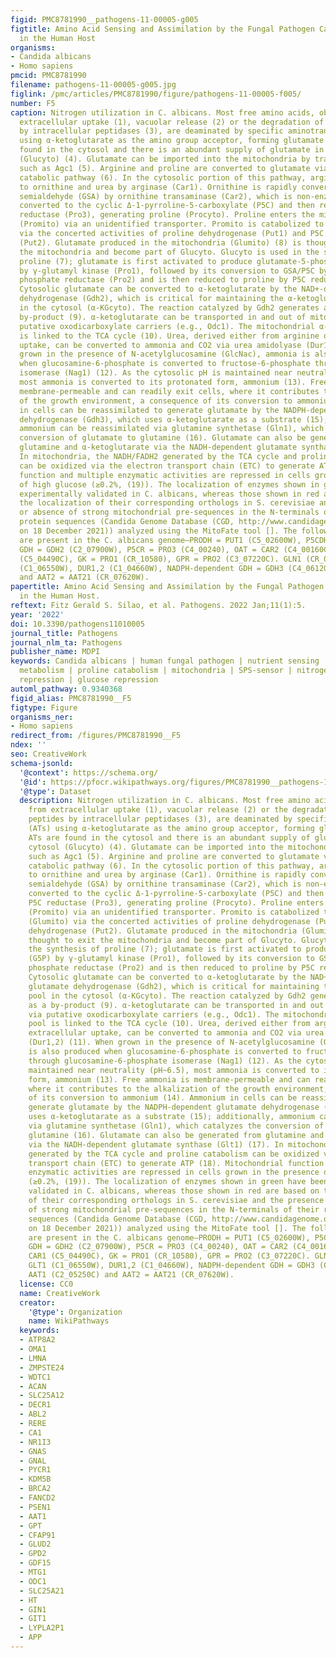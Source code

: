 ```yaml
---
figid: PMC8781990__pathogens-11-00005-g005
figtitle: Amino Acid Sensing and Assimilation by the Fungal Pathogen Candida albicans
  in the Human Host
organisms:
- Candida albicans
- Homo sapiens
pmcid: PMC8781990
filename: pathogens-11-00005-g005.jpg
figlink: /pmc/articles/PMC8781990/figure/pathogens-11-00005-f005/
number: F5
caption: Nitrogen utilization in C. albicans. Most free amino acids, obtained from
  extracellular uptake (1), vacuolar release (2) or the degradation of small peptides
  by intracellular peptidases (3), are deaminated by specific aminotransferases (ATs)
  using α-ketoglutarate as the amino group acceptor, forming glutamate. Many ATs are
  found in the cytosol and there is an abundant supply of glutamate in the cytosol
  (Glucyto) (4). Glutamate can be imported into the mitochondria by transporters,
  such as Agc1 (5). Arginine and proline are converted to glutamate via the proline
  catabolic pathway (6). In the cytosolic portion of this pathway, arginine is converted
  to ornithine and urea by arginase (Car1). Ornithine is rapidly converted to glutamate
  semialdehyde (GSA) by ornithine transaminase (Car2), which is non-enzymatically
  converted to the cyclic Δ-1-pyrroline-5-carboxylate (P5C) and then reduced by P5C
  reductase (Pro3), generating proline (Procyto). Proline enters the mitochondria
  (Promito) via an unidentified transporter. Promito is catabolized to glutamate (Glumito)
  via the concerted activities of proline dehydrogenase (Put1) and P5C dehydrogenase
  (Put2). Glutamate produced in the mitochondria (Glumito) (8) is thought to exit
  the mitochondria and become part of Glucyto. Glucyto is used in the synthesis of
  proline (7); glutamate is first activated to produce glutamate-5-phosphate (G5P)
  by γ-glutamyl kinase (Pro1), followed by its conversion to GSA/P5C by γ-glutamyl
  phosphate reductase (Pro2) and is then reduced to proline by P5C reductase (Pro3).
  Cytosolic glutamate can be converted to α-ketoglutarate by the NAD+-dependent glutamate
  dehydrogenase (Gdh2), which is critical for maintaining the α-ketoglutarate pool
  in the cytosol (α-KGcyto). The reaction catalyzed by Gdh2 generates ammonia as a
  by-product (9). α-ketoglutarate can be transported in and out of mitochondria via
  putative oxodicarboxylate carriers (e.g., Odc1). The mitochondrial α-KGmito pool
  is linked to the TCA cycle (10). Urea, derived either from arginine or from extracellular
  uptake, can be converted to ammonia and CO2 via urea amidolyase (Dur1,2) (11). When
  grown in the presence of N-acetylglucosamine (GlcNac), ammonia is also produced
  when glucosamine-6-phosphate is converted to fructose-6-phosphate through glucosamine-6-phosphate
  isomerase (Nag1) (12). As the cytosolic pH is maintained near neutrality (pH~6.5),
  most ammonia is converted to its protonated form, ammonium (13). Free ammonia is
  membrane-permeable and can readily exit cells, where it contributes to the alkalization
  of the growth environment, a consequence of its conversion to ammonium (14). Ammonium
  in cells can be reassimilated to generate glutamate by the NADPH-dependent glutamate
  dehydrogenase (Gdh3), which uses α-ketoglutarate as a substrate (15); additionally,
  ammonium can be reassimilated via glutamine synthetase (Gln1), which catalyzes the
  conversion of glutamate to glutamine (16). Glutamate can also be generated from
  glutamine and α-ketoglutarate via the NADH-dependent glutamate synthase (Glt1) (17).
  In mitochondria, the NADH/FADH2 generated by the TCA cycle and proline catabolism
  can be oxidized via the electron transport chain (ETC) to generate ATP (18). Mitochondrial
  function and multiple enzymatic activities are repressed in cells grown in the presence
  of high glucose (≥0.2%, (19)). The localization of enzymes shown in green have been
  experimentally validated in C. albicans, whereas those shown in red are based on
  the localization of their corresponding orthologs in S. cerevisiae and the presence
  or absence of strong mitochondrial pre-sequences in the N-terminals of their respective
  protein sequences (Candida Genome Database (CGD, http://www.candidagenome.org (accessed
  on 18 December 2021)) analyzed using the MitoFate tool []. The following enzymes
  are present in the C. albicans genome—PRODH = PUT1 (C5_02600W), P5CDH = PUT2 (C5_04880C),
  GDH = GDH2 (C2_07900W), P5CR = PRO3 (C4_00240), OAT = CAR2 (C4_00160C), ARG = CAR1
  (C5_04490C), GK = PRO1 (CR_10580), GPR = PRO2 (C3_07220C). GLN1 (CR_05050W), GLT1
  (C1_06550W), DUR1,2 (C1_04660W), NADPH-dependent GDH = GDH3 (C4_06120W), AAT1 (C2_05250C)
  and AAT2 = AAT21 (CR_07620W).
papertitle: Amino Acid Sensing and Assimilation by the Fungal Pathogen Candida albicans
  in the Human Host.
reftext: Fitz Gerald S. Silao, et al. Pathogens. 2022 Jan;11(1):5.
year: '2022'
doi: 10.3390/pathogens11010005
journal_title: Pathogens
journal_nlm_ta: Pathogens
publisher_name: MDPI
keywords: Candida albicans | human fungal pathogen | nutrient sensing | amino acid
  metabolism | proline catabolism | mitochondria | SPS-sensor | nitrogen catabolite
  repression | glucose repression
automl_pathway: 0.9340368
figid_alias: PMC8781990__F5
figtype: Figure
organisms_ner:
- Homo sapiens
redirect_from: /figures/PMC8781990__F5
ndex: ''
seo: CreativeWork
schema-jsonld:
  '@context': https://schema.org/
  '@id': https://pfocr.wikipathways.org/figures/PMC8781990__pathogens-11-00005-g005.html
  '@type': Dataset
  description: Nitrogen utilization in C. albicans. Most free amino acids, obtained
    from extracellular uptake (1), vacuolar release (2) or the degradation of small
    peptides by intracellular peptidases (3), are deaminated by specific aminotransferases
    (ATs) using α-ketoglutarate as the amino group acceptor, forming glutamate. Many
    ATs are found in the cytosol and there is an abundant supply of glutamate in the
    cytosol (Glucyto) (4). Glutamate can be imported into the mitochondria by transporters,
    such as Agc1 (5). Arginine and proline are converted to glutamate via the proline
    catabolic pathway (6). In the cytosolic portion of this pathway, arginine is converted
    to ornithine and urea by arginase (Car1). Ornithine is rapidly converted to glutamate
    semialdehyde (GSA) by ornithine transaminase (Car2), which is non-enzymatically
    converted to the cyclic Δ-1-pyrroline-5-carboxylate (P5C) and then reduced by
    P5C reductase (Pro3), generating proline (Procyto). Proline enters the mitochondria
    (Promito) via an unidentified transporter. Promito is catabolized to glutamate
    (Glumito) via the concerted activities of proline dehydrogenase (Put1) and P5C
    dehydrogenase (Put2). Glutamate produced in the mitochondria (Glumito) (8) is
    thought to exit the mitochondria and become part of Glucyto. Glucyto is used in
    the synthesis of proline (7); glutamate is first activated to produce glutamate-5-phosphate
    (G5P) by γ-glutamyl kinase (Pro1), followed by its conversion to GSA/P5C by γ-glutamyl
    phosphate reductase (Pro2) and is then reduced to proline by P5C reductase (Pro3).
    Cytosolic glutamate can be converted to α-ketoglutarate by the NAD+-dependent
    glutamate dehydrogenase (Gdh2), which is critical for maintaining the α-ketoglutarate
    pool in the cytosol (α-KGcyto). The reaction catalyzed by Gdh2 generates ammonia
    as a by-product (9). α-ketoglutarate can be transported in and out of mitochondria
    via putative oxodicarboxylate carriers (e.g., Odc1). The mitochondrial α-KGmito
    pool is linked to the TCA cycle (10). Urea, derived either from arginine or from
    extracellular uptake, can be converted to ammonia and CO2 via urea amidolyase
    (Dur1,2) (11). When grown in the presence of N-acetylglucosamine (GlcNac), ammonia
    is also produced when glucosamine-6-phosphate is converted to fructose-6-phosphate
    through glucosamine-6-phosphate isomerase (Nag1) (12). As the cytosolic pH is
    maintained near neutrality (pH~6.5), most ammonia is converted to its protonated
    form, ammonium (13). Free ammonia is membrane-permeable and can readily exit cells,
    where it contributes to the alkalization of the growth environment, a consequence
    of its conversion to ammonium (14). Ammonium in cells can be reassimilated to
    generate glutamate by the NADPH-dependent glutamate dehydrogenase (Gdh3), which
    uses α-ketoglutarate as a substrate (15); additionally, ammonium can be reassimilated
    via glutamine synthetase (Gln1), which catalyzes the conversion of glutamate to
    glutamine (16). Glutamate can also be generated from glutamine and α-ketoglutarate
    via the NADH-dependent glutamate synthase (Glt1) (17). In mitochondria, the NADH/FADH2
    generated by the TCA cycle and proline catabolism can be oxidized via the electron
    transport chain (ETC) to generate ATP (18). Mitochondrial function and multiple
    enzymatic activities are repressed in cells grown in the presence of high glucose
    (≥0.2%, (19)). The localization of enzymes shown in green have been experimentally
    validated in C. albicans, whereas those shown in red are based on the localization
    of their corresponding orthologs in S. cerevisiae and the presence or absence
    of strong mitochondrial pre-sequences in the N-terminals of their respective protein
    sequences (Candida Genome Database (CGD, http://www.candidagenome.org (accessed
    on 18 December 2021)) analyzed using the MitoFate tool []. The following enzymes
    are present in the C. albicans genome—PRODH = PUT1 (C5_02600W), P5CDH = PUT2 (C5_04880C),
    GDH = GDH2 (C2_07900W), P5CR = PRO3 (C4_00240), OAT = CAR2 (C4_00160C), ARG =
    CAR1 (C5_04490C), GK = PRO1 (CR_10580), GPR = PRO2 (C3_07220C). GLN1 (CR_05050W),
    GLT1 (C1_06550W), DUR1,2 (C1_04660W), NADPH-dependent GDH = GDH3 (C4_06120W),
    AAT1 (C2_05250C) and AAT2 = AAT21 (CR_07620W).
  license: CC0
  name: CreativeWork
  creator:
    '@type': Organization
    name: WikiPathways
  keywords:
  - ATP8A2
  - OMA1
  - LMNA
  - ZMPSTE24
  - WDTC1
  - ACAN
  - SLC25A12
  - DECR1
  - ABL2
  - RERE
  - CA1
  - NR1I3
  - GNAS
  - GNAL
  - PYCR1
  - KDM5B
  - BRCA2
  - FANCD2
  - PSEN1
  - AAT1
  - GPT
  - CFAP91
  - GLUD2
  - GPD2
  - GDF15
  - MTG1
  - ODC1
  - SLC25A21
  - HT
  - GIN1
  - GIT1
  - LYPLA2P1
  - APP
---
```

